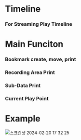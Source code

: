 # Timeline
  ### For Streaming Play Timeline

# Main Funciton
  ### Bookmark create, move, print
  ### Recording Area Print
  ### Sub-Data Print
  ### Current Play Point

# Example
![스크린샷 2024-02-20 17 32 25](https://github.com/GoldishSun/Timeline/assets/77688508/b82a16ae-aa93-4c32-90f1-9fb6759e212f)
